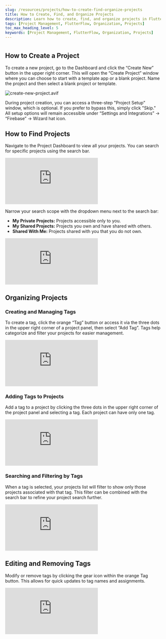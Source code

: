 ```yaml
---
slug: /resources/projects/how-to-create-find-organize-projects
title: How to Create, Find, and Organize Projects
description: Learn how to create, find, and organize projects in FlutterFlow to streamline your app development process.
tags: [Project Management, FlutterFlow, Organization, Projects]
toc_max_heading_level: 5
keywords: [Project Management, FlutterFlow, Organization, Projects]
---
```


#
## How to Create a Project
To create a new project, go to the Dashboard and click the “Create New” button in the upper right corner. This will open the “Create Project” window where you can choose to start with a template app or a blank project. Name the project and then select a blank project or template. 

![create-new-project.avif](../../../static/img/create-new-project.avif)

During project creation, you can access a three-step "Project Setup" window, which is optional. If you prefer to bypass this, simply click "Skip." All setup options will remain accessible under “Settings and Integrations” → “Firebase” → Wizard hat icon.

## How to Find Projects
Navigate to the Project Dashboard to view all your projects. You can search for specific projects using the search bar. 

<div style={{
    position: 'relative',
    paddingBottom: 'calc(56.67989417989418% + 41px)', // Ensures the aspect ratio plus additional padding
    height: 0,
    width: '100%'
}}>
    <iframe 
        src="https://demo.arcade.software/KWGdRdptt18rissIt8SQ?embed&show_copy_link=true"
        title="Projects - FlutterFlow"
        style={{
            position: 'absolute',
            top: 0,
            left: 0,
            width: '100%',
            height: '100%',
            colorScheme: 'light'
        }}
        frameBorder="0"
        loading="lazy"
        webkitAllowFullScreen
        mozAllowFullScreen
        allowFullScreen
        allow="clipboard-write">
    </iframe>
</div>


Narrow your search scope with the dropdown menu next to the search bar:

- **My Private Projects:** Projects accessible only to you.
- **My Shared Projects:** Projects you own and have shared with others.
- **Shared With Me:** Projects shared with you that you do not own.

<div style={{
    position: 'relative',
    paddingBottom: 'calc(56.72268907563025% + 41px)', // Adjusts the padding to maintain the aspect ratio with additional padding
    height: 0,
    width: '100%'
}}>
    <iframe 
        src="https://demo.arcade.software/INHhbP1PuCupUSWW3aTG?embed&show_copy_link=true"
        title="Public, Private and Shared Projects"
        style={{
            position: 'absolute',
            top: 0,
            left: 0,
            width: '100%',
            height: '100%',
            colorScheme: 'light'
        }}
        frameBorder="0"
        loading="lazy"
        webkitAllowFullScreen
        mozAllowFullScreen
        allowFullScreen
        allow="clipboard-write">
    </iframe>
</div>


## Organizing Projects
### Creating and Managing Tags
To create a tag, click the orange “Tag” button or access it via the three dots in the upper right corner of a project panel, then select “Add Tag”. Tags help categorize and filter your projects for easier management.

<div style={{
    position: 'relative',
    paddingBottom: 'calc(56.48535564853556% + 41px)', // This maintains the aspect ratio plus extra padding at the bottom
    height: 0,
    width: '100%'
}}>
    <iframe 
        src="https://demo.arcade.software/VqTlm9OtL3Zfev5BWtoj?embed&show_copy_link=true"
        title="Arcade Flow (Fri May 03 2024)"
        style={{
            position: 'absolute',
            top: 0,
            left: 0,
            width: '100%',
            height: '100%',
            colorScheme: 'light', // Property names in style objects should be in camelCase in JSX
            border: 'none' // Assuming you might want to remove the default border
        }}
        frameBorder="0"
        loading="lazy"
        webkitAllowFullScreen
        mozAllowFullScreen
        allowFullScreen
        allow="clipboard-write">
    </iframe>
</div>


### Adding Tags to Projects
Add a tag to a project by clicking the three dots in the upper right corner of the project panel and selecting a tag. Each project can have only one tag.
<div style={{
    position: 'relative',
    paddingBottom: 'calc(56.48535564853556% + 41px)', // Adjusts padding to maintain the desired aspect ratio and additional padding
    height: 0,
    width: '100%'
}}>
    <iframe 
        src="https://demo.arcade.software/6JYcGUZ1RuWkjf7TddxR?embed&show_copy_link=true"
        title="Add Tag To Project"
        style={{
            position: 'absolute',
            top: 0,
            left: 0,
            width: '100%',
            height: '100%',
            colorScheme: 'light'
        }}
        frameBorder="0"
        loading="lazy"
        webkitAllowFullScreen
        mozAllowFullScreen
        allowFullScreen
        allow="clipboard-write">
    </iframe>
</div>


### Searching and Filtering by Tags
When a tag is selected, your projects list will filter to show only those projects associated with that tag. This filter can be combined with the search bar to refine your project search further.
<div style={{
    position: 'relative',
    paddingBottom: 'calc(56.72268907563025% + 41px)', // This setup ensures the aspect ratio plus additional padding
    height: 0,
    width: '100%'
}}>
    <iframe 
        src="https://demo.arcade.software/zxnnkwJDaB6BHFNEEZY1?embed&show_copy_link=true"
        title="Filter Project"
        style={{
            position: 'absolute',
            top: 0,
            left: 0,
            width: '100%',
            height: '100%',
            colorScheme: 'light'
        }}
        frameBorder="0"
        loading="lazy"
        webkitAllowFullScreen
        mozAllowFullScreen
        allowFullScreen
        allow="clipboard-write">
    </iframe>
</div>


## Editing and Removing Tags
Modify or remove tags by clicking the gear icon within the orange Tag button. This allows for quick updates to tag names and assignments.

<div style={{
    position: 'relative',
    paddingBottom: 'calc(56.72268907563025% + 41px)', // Maintains the aspect ratio and includes additional padding
    height: 0,
    width: '100%'
}}>
    <iframe 
        src="https://demo.arcade.software/qmWRdELTRb5YCM1Bb2oe?embed&show_copy_link=true"
        title="Edit Tags"
        style={{
            position: 'absolute',
            top: 0,
            left: 0,
            width: '100%',
            height: '100%',
            colorScheme: 'light'
        }}
        frameBorder="0"
        loading="lazy"
        webkitAllowFullScreen
        mozAllowFullScreen
        allowFullScreen
        allow="clipboard-write">
    </iframe>
</div>
